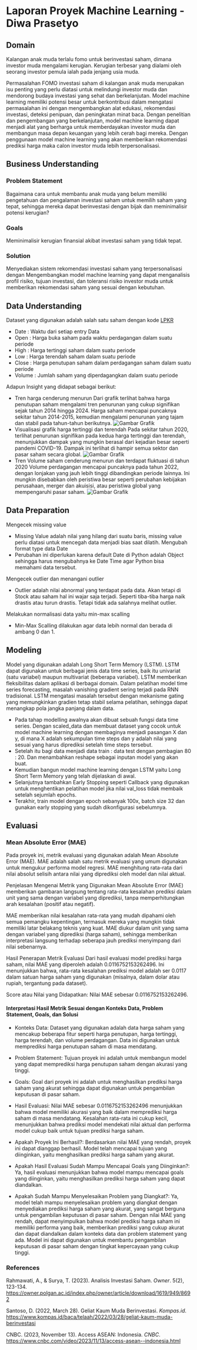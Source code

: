 
# Laporan Proyek Machine Learning - Diwa Prasetyo


## Domain

Kalangan anak muda terlalu fomo untuk berinvestasi saham, dimana investor muda mengalami kerugian. Kerugian terbesar yang dialami oleh seorang investor pemula ialah pada jenjang usia muda.


Permasalahan FOMO investasi saham di kalangan anak muda merupakan isu penting yang perlu diatasi untuk melindungi investor muda dan mendorong budaya investasi yang sehat dan berkelanjutan. Model machine learning memiliki potensi besar untuk berkontribusi dalam mengatasi permasalahan ini dengan mengembangkan alat edukasi, rekomendasi investasi, deteksi penipuan, dan peningkatan minat baca. Dengan penelitian dan pengembangan yang berkelanjutan, model machine learning dapat menjadi alat yang berharga untuk memberdayakan investor muda dan membangun masa depan keuangan yang lebih cerah bagi mereka. Dengan penggunaan model machine learning yang akan memberikan rekomendasi prediksi harga maka calon investor muda lebih terpersonalisasi.

## Business Understanding
### Problem Statement
Bagaimana cara untuk membantu anak muda yang belum memiliki pengetahuan dan pengalaman investasi saham untuk memilih saham yang tepat, sehingga mereka dapat berinvestasi dengan bijak dan meminimalisir potensi kerugian?
### Goals
Meminimalisir kerugian finansial akibat investasi saham yang tidak tepat.

### Solution
Menyediakan sistem rekomendasi investasi saham yang terpersonalisasi dengan Mengembangkan model machine learning yang dapat menganalisis profil risiko, tujuan investasi, dan toleransi risiko investor muda untuk memberikan rekomendasi saham yang sesuai dengan kebutuhan.
## Data Understanding
Dataset yang digunakan adalah salah satu saham dengan kode [LPKR](https://docs.google.com/spreadsheets/d/1jg5f474SCONnOBmMtTeNw4Mc6RGIBipo/edit?usp=sharing&ouid=105045882344846833587&rtpof=true&sd=true)
* Date   : Waktu dari setiap entry Data
* Open   : Harga buka saham pada waktu perdagangan dalam suatu periode
* High   : Harga tertinggi saham dalam suatu periode
* Low    : Harga terendah saham dalam suatu periode
* Close  : Harga penutupan saham dalam perdagangan saham dalam suatu periode
* Volume : Jumlah saham yang diperdagangkan dalam suatu periode

Adapun Insight yang didapat sebagai berikut:
* Tren harga cenderung menurun
Dari grafik terlihat bahwa harga penutupan saham mengalami tren penurunan yang cukup signifikan sejak tahun 2014 hingga 2024.
Harga saham mencapai puncaknya sekitar tahun 2014-2015, kemudian mengalami penurunan yang tajam dan stabil pada tahun-tahun berikutnya.
![Gambar Grafik](https://github.com/DiwaPrasetyo02/submission-predictive-analysis/blob/main/Screenshot%202024-06-23%20140711.png?raw=true)
* Visualisasi grafik harga tertinggi dan terendah 
Pada sekitar tahun 2020, terlihat penurunan signifikan pada kedua harga tertinggi dan terendah, menunjukkan dampak yang mungkin berasal dari kejadian besar seperti pandemi COVID-19. Dampak ini terlihat di hampir semua sektor dan pasar saham secara global.
![Gambar Grafik](https://github.com/DiwaPrasetyo02/submission-predictive-analysis/blob/main/Screenshot%202024-06-23%20140841.png?raw=true)
* Tren Volume saham cenderung menurun dan terdapat fluktuasi di tahun 2020
Volume perdagangan mencapai puncaknya pada tahun 2022, dengan lonjakan yang jauh lebih tinggi dibandingkan periode lainnya.
Ini mungkin disebabkan oleh peristiwa besar seperti perubahan kebijakan perusahaan, merger dan akuisisi, atau peristiwa global yang mempengaruhi pasar saham. ![Gambar Grafik](https://github.com/DiwaPrasetyo02/submission-predictive-analysis/blob/main/Screenshot%202024-06-23%20140859.png?raw=true)
## Data Preparation
Mengecek missing value
* Missing Value adalah nilai yang hilang dari suatu baris, missing value perlu diatasi untuk mencegah data menjadi bias saat dilatih.
Mengubah format type data Date
* Perubahan ini diperlukan karena default Date di Python adalah Object sehingga harus mengubahnya ke Date Time agar Python bisa memahami data tersebut.

Mengecek outlier dan menangani outlier
* Outlier adalah nilai abnormal yang terdapat pada data. Akan tetapi di Stock atau saham hal ini wajar saja terjadi. Seperti tiba-tiba harga naik drastis atau turun drastis. Tetapi tidak ada salahnya  melihat outlier.

Melakukan normalisasi data yaitu min-max scalling
* Min-Max Scalling dilakukan agar data lebih normal dan berada di ambang 0 dan 1.
## Modeling
Model yang digunakan adalah Long Short Term Memory (LSTM). LSTM dapat digunakan untuk berbagai jenis data time series, baik itu univariat (satu variabel) maupun multivariat (beberapa variabel). LSTM memberikan fleksibilitas dalam aplikasi di berbagai domain. Dalam pelatihan model time series forecasting, masalah vanishing gradient sering terjadi pada RNN tradisional. LSTM mengatasi masalah tersebut dengan mekanisme gating yang memungkinkan gradien tetap stabil selama pelatihan, sehingga dapat menangkap pola jangka panjang dalam data.
* Pada tahap modelling awalnya akan dibuat sebuah fungsi data time series. Dengan scaled_data dan membuat dataset yang cocok untuk model machine learning dengan membaginya menjadi pasangan X dan y, di mana X adalah sekumpulan time steps dan y adalah nilai yang sesuai yang harus diprediksi setelah time steps tersebut. 
* Setelah itu bagi data menjadi data train : data test dengan pembagian 80 : 20. Dan  menambahkan reshape sebagai inputan model yang akan  buat.
* Kemudian bangun model machine learning dengan LSTM yaitu Long Short Term Memory yang telah dijelaskan di awal. 
* Selanjutnya  tambahkan Early Stopping seperti Callback yang digunakan untuk menghentikan pelatihan model jika nilai val_loss tidak membaik setelah sejumlah epochs.
* Terakhir, train model dengan epoch sebanyak 100x, batch size 32 dan gunakan early stopping yang sudah dikonfigurasi sebelumnya.

## Evaluasi

### Mean Absolute Error (MAE)
Pada proyek ini, metrik evaluasi yang digunakan adalah Mean Absolute Error (MAE). MAE adalah salah satu metrik evaluasi yang umum digunakan untuk mengukur performa model regresi. MAE menghitung rata-rata dari nilai absolut selisih antara nilai yang diprediksi oleh model dan nilai aktual.

Penjelasan Mengenai Metrik yang Digunakan
Mean Absolute Error (MAE) memberikan gambaran langsung tentang rata-rata kesalahan prediksi dalam unit yang sama dengan variabel yang diprediksi, tanpa memperhitungkan arah kesalahan (positif atau negatif).

MAE memberikan nilai kesalahan rata-rata yang mudah dipahami oleh semua pemangku kepentingan, termasuk mereka yang mungkin tidak memiliki latar belakang teknis yang kuat. MAE diukur dalam unit yang sama dengan variabel yang diprediksi (harga saham), sehingga memberikan interpretasi langsung terhadap seberapa jauh prediksi menyimpang dari nilai sebenarnya.

Hasil Penerapan Metrik Evaluasi
Dari hasil evaluasi model prediksi harga saham, nilai MAE yang diperoleh adalah 0.0116752153262496. Ini menunjukkan bahwa, rata-rata kesalahan prediksi model  adalah ser 0.0117 dalam satuan harga saham yang digunakan (misalnya, dalam dolar atau rupiah, tergantung pada dataset).

Score atau Nilai yang Didapatkan: Nilai MAE sebesar 0.0116752153262496.

#### Interpretasi Hasil Metrik Sesuai dengan Konteks Data, Problem Statement, Goals, dan Solusi

* Konteks Data: Dataset yang digunakan adalah data harga saham yang mencakup beberapa fitur seperti harga penutupan, harga tertinggi, harga terendah, dan volume perdagangan.
Data ini digunakan untuk memprediksi harga penutupan saham di masa mendatang.

* Problem Statement:
Tujuan proyek ini adalah untuk membangun model yang dapat memprediksi harga penutupan saham dengan akurasi yang tinggi.

* Goals:
Goal dari proyek ini adalah untuk menghasilkan prediksi harga saham yang akurat sehingga dapat digunakan untuk pengambilan keputusan di pasar saham.

* Hasil Evaluasi:
Nilai MAE sebesar 0.0116752153262496 menunjukkan bahwa model memiliki akurasi yang baik dalam memprediksi harga saham di masa mendatang.
Kesalahan rata-rata ini cukup kecil, menunjukkan bahwa prediksi model mendekati nilai aktual dan performa model cukup baik untuk tujuan prediksi harga saham.

* Apakah Proyek Ini Berhasil?:
Berdasarkan nilai MAE yang rendah, proyek ini dapat dianggap berhasil. Model telah mencapai tujuan yang diinginkan, yaitu menghasilkan prediksi harga saham yang akurat.

* Apakah Hasil Evaluasi Sudah Mampu Mencapai Goals yang Diinginkan?:
Ya, hasil evaluasi menunjukkan bahwa model mampu mencapai goals yang diinginkan, yaitu menghasilkan prediksi harga saham yang dapat diandalkan.

* Apakah Sudah Mampu Menyelesaikan Problem yang Diangkat?:
Ya, model telah mampu menyelesaikan problem yang diangkat dengan menyediakan prediksi harga saham yang akurat, yang sangat berguna untuk pengambilan keputusan di pasar saham.
Dengan nilai MAE yang rendah,  dapat menyimpulkan bahwa model prediksi harga saham ini memiliki performa yang baik, memberikan prediksi yang cukup akurat dan dapat diandalkan dalam konteks data dan problem statement yang ada. Model ini dapat digunakan untuk membantu pengambilan keputusan di pasar saham dengan tingkat kepercayaan yang cukup tinggi.

### References

Rahmawati, A., & Surya, T. (2023). Analisis Investasi Saham. *Owner*. 5(2), 123-134. https://owner.polgan.ac.id/index.php/owner/article/download/1619/949/8692

Santoso, D. (2022, March 28). Geliat Kaum Muda Berinvestasi. *Kompas.id*. https://www.kompas.id/baca/telaah/2022/03/28/geliat-kaum-muda-berinvestasi

CNBC. (2023, November 13). Access ASEAN: Indonesia. *CNBC*. https://www.cnbc.com/video/2023/11/13/access-asean--indonesia.html






